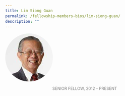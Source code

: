 ```yaml
---
title: Lim Siong Guan
permalink: /fellowship-members-bios/lim-siong-guan/
description: ""
---
```

<style>
img {
	border-radius: 50%;
	height: 30% !important;
	width: 30% !important;
	}
	
fellow-img {
		text-align: center;
	}

.fellow-tenure {
	text-align: center;
	color: grey;
	font-size: 0.9em;
	}	

</style>

<div class="fellow-img">
<img src="/images/FellowshipImages/fellowships-lim-siong-guan@2x.jpg">
<p class="fellow-tenure">SENIOR FELLOW, 2012 - PRESENT</p>
</div>

<p></p>
